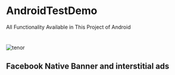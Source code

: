 # AndroidTestDemo
All Functionality Available in This Project of Android
#
![tenor](https://user-images.githubusercontent.com/61726344/94987000-e1f7d380-0580-11eb-968e-5d8774855f72.gif)
## Facebook Native Banner and interstitial ads
